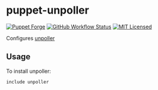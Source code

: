 puppet-unpoller
===========

[![Puppet Forge](https://img.shields.io/puppetforge/v/halyard/unpoller.svg)](https://forge.puppetlabs.com/halyard/unpoller)
[![GitHub Workflow Status](https://img.shields.io/github/actions/workflow/status/halyard/puppet-unpoller/build.yml?branch=main)](https://github.com/halyard/puppet-unpoller/actions)
[![MIT Licensed](http://img.shields.io/badge/license-MIT-green.svg?style=flat)](https://tldrlegal.com/license/mit-license)

Configures [unpoller](https://unpoller.com/)

## Usage

To install unpoller:

```puppet
include unpoller
```

